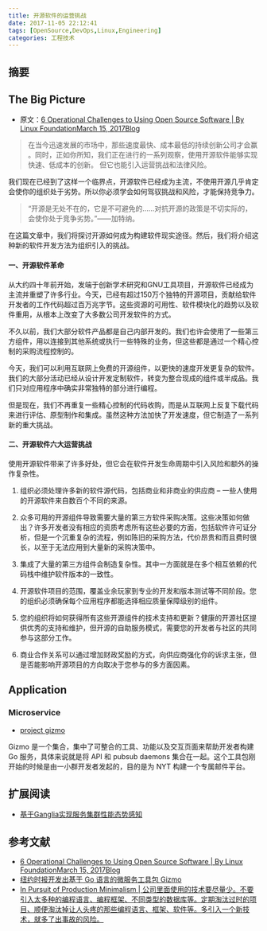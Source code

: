 ```yaml
---
title: 开源软件的运营挑战
date: 2017-11-05 22:12:41
tags: [OpenSource,DevOps,Linux,Engineering]
categories: 工程技术
---
```

## 摘要

<!--more-->

## The Big Picture

- 原文：[6 Operational Challenges to Using Open Source Software | By Linux FoundationMarch 15, 2017Blog](https://www.linux.com/blog/learn/chapter/open-source-management/2017/3/6-operational-challenges-using-open-source-software)

>在当今迅速发展的市场中，那些速度最快、成本最低的持续创新公司才会赢 。同时，正如你所知，我们正在进行的一系列观察，使用开源软件能够实现快速、低成本的创新。 但它也能引入运营挑战和法律风险。

我们现在已经到了这样一个临界点，开源软件已经成为主流，不使用开源几乎肯定会使你的组织处于劣势。所以你必须学会如何驾驭挑战和风险，才能保持竞争力。

>“开源是无处不在的，它是不可避免的……对抗开源的政策是不切实际的，会使你处于竞争劣势。”——加特纳。

在这篇文章中，我们将探讨开源如何成为构建软件现实途径。然后，我们将介绍这种新的软件开发方法为组织引入的挑战。

#### 一、开源软件革命

从大约四十年前开始，发端于创新学术研究和GNU工具项目，开源软件已经成为主流并重塑了许多行业。今天，已经有超过150万个独特的开源项目，贡献给软件开发者的工作代码超过百万兆字节。这些资源的可用性、软件模块化的趋势以及软件重用，从根本上改变了大多数公司开发软件的方式。

不久以前，我们大部分软件产品都是自己内部开发的。我们也许会使用了一些第三方组件，用以连接到其他系统或执行一些特殊的业务，但这些都是通过一个精心控制的采购流程控制的。

今天，我们可以利用互联网上免费的开源组件，以更快的速度开发更复杂的软件。我们的大部分活动已经从设计开发定制软件，转变为整合现成的组件或半成品。我们只对应用程序中确实非常独特的部分进行编程。

但是现在，我们不再重复一些精心控制的代码收购，而是从互联网上反复下载代码来进行评估、原型制作和集成。虽然这种方法加快了开发速度，但它制造了一系列新的重大挑战。

#### 二、开源软件六大运营挑战

使用开源软件带来了许多好处，但它会在软件开发生命周期中引入风险和额外的操作复杂性。

1. 组织必须处理许多新的软件源代码，包括商业和非商业的供应商 – 一些人使用的开源软件来自数百个不同的来源。

2. 众多可用的开源组件导致需要大量的第三方软件采购决策。这些决策如何做出？许多开发者没有相应的资质考虑所有这些必要的方面，包括软件许可证分析，但是一个沉重复杂的流程，例如陈旧的采购方法，代价昂贵和而且费时很长，以至于无法应用到大量新的采购决策中。

3. 集成了大量的第三方组件会制造复杂性。其中一方面就是在多个相互依赖的代码栈中维护软件版本的一致性。

4. 开源软件项目的范围，覆盖业余玩家到专业的开发和版本测试等不同阶段。您的组织必须确保每个应用程序都能选择相应质量保障级别的组件。

5. 您的组织将如何获得所有这些开源组件的技术支持和更新？健康的开源社区提供优秀的支持和维护，但开源的自助服务模式，需要您的开发者与社区的共同参与这部分工作。

6. 商业合作关系可以通过增加财政奖励的方式，向供应商强化你的诉求主张，但是否能影响开源项目的方向取决于您参与的多方面因素。

## Application

### Microservice

- [project gizmo](https://github.com/nytimes/gizmo)

Gizmo 是一个集合，集中了可整合的工具、功能以及交互页面来帮助开发者构建 Go 服务，具体来说就是将 API 和 pubsub daemons 集合在一起。这个工具包刚开始的时候是由一小群开发者发起的，目的是为 NYT 构建一个专属邮件平台。

## 扩展阅读

- [基于Ganglia实现服务集群性能态势感知](https://riboseyim.github.io/2016/11/04/OpenSource-Ganglia/)

## 参考文献
- [6 Operational Challenges to Using Open Source Software | By Linux FoundationMarch 15, 2017Blog](https://www.linux.com/blog/learn/chapter/open-source-management/2017/3/6-operational-challenges-using-open-source-software)
- [纽约时报开发出基于 Go 语言的微服务工具包 Gizmo](https://www.infoq.cn/article/2016/02/gizmo-microservices-toolkit)
- [In Pursuit of Production Minimalism | 公司里面使用的技术要尽量少。不要引入太多种的编程语言、编程框架、不同类型的数据库等。定期淘汰过时的项目、顺便淘汰掉让人头疼的那些编程语言、框架、软件等。多引入一个新技术，就多了出事故的风险。](https://brandur.org/minimalism?utm_source=wanqu.co&utm_campaign=Wanqu+Daily&utm_medium=website)
